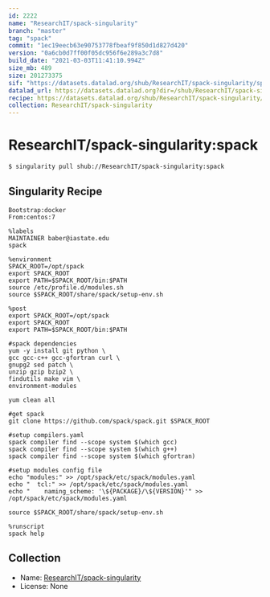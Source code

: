 ```yaml
---
id: 2222
name: "ResearchIT/spack-singularity"
branch: "master"
tag: "spack"
commit: "1ec19eecb63e90753778fbeaf9f850d1d827d420"
version: "0a6cb0d7ff00f05dc956f6e289a3c7d8"
build_date: "2021-03-03T11:41:10.994Z"
size_mb: 489
size: 201273375
sif: "https://datasets.datalad.org/shub/ResearchIT/spack-singularity/spack/2021-03-03-1ec19eec-0a6cb0d7/0a6cb0d7ff00f05dc956f6e289a3c7d8.simg"
datalad_url: https://datasets.datalad.org?dir=/shub/ResearchIT/spack-singularity/spack/2021-03-03-1ec19eec-0a6cb0d7/
recipe: https://datasets.datalad.org/shub/ResearchIT/spack-singularity/spack/2021-03-03-1ec19eec-0a6cb0d7/Singularity
collection: ResearchIT/spack-singularity
---
```


# ResearchIT/spack-singularity:spack

```bash
$ singularity pull shub://ResearchIT/spack-singularity:spack
```

## Singularity Recipe

```singularity
Bootstrap:docker
From:centos:7

%labels
MAINTAINER baber@iastate.edu
spack

%environment
SPACK_ROOT=/opt/spack
export SPACK_ROOT
export PATH=$SPACK_ROOT/bin:$PATH
source /etc/profile.d/modules.sh
source $SPACK_ROOT/share/spack/setup-env.sh

%post
export SPACK_ROOT=/opt/spack
export SPACK_ROOT
export PATH=$SPACK_ROOT/bin:$PATH

#spack dependencies
yum -y install git python \
gcc gcc-c++ gcc-gfortran curl \
gnupg2 sed patch \
unzip gzip bzip2 \
findutils make vim \
environment-modules

yum clean all

#get spack
git clone https://github.com/spack/spack.git $SPACK_ROOT

#setup compilers.yaml
spack compiler find --scope system $(which gcc)
spack compiler find --scope system $(which g++)
spack compiler find --scope system $(which gfortran)

#setup modules config file
echo "modules:" >> /opt/spack/etc/spack/modules.yaml
echo "  tcl:" >> /opt/spack/etc/spack/modules.yaml
echo "    naming_scheme: '\${PACKAGE}/\${VERSION}'" >> /opt/spack/etc/spack/modules.yaml

source $SPACK_ROOT/share/spack/setup-env.sh

%runscript
spack help
```

## Collection

 - Name: [ResearchIT/spack-singularity](https://github.com/ResearchIT/spack-singularity)
 - License: None

